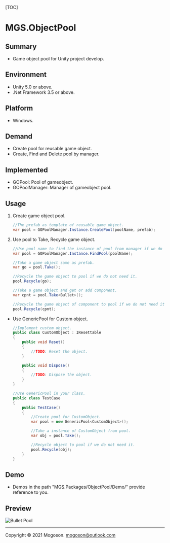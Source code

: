 [TOC]

# MGS.ObjectPool

## Summary
- Game object pool for Unity project develop.

## Environment
- Unity 5.0 or above.
- .Net Framework 3.5 or above.

## Platform
- Windows.

## Demand
- Create pool for reusable game object.
- Create, Find and Delete pool by manager.

## Implemented
- GOPool: Pool of gameobject.
- GOPoolManager: Manager of gameobject pool.

## Usage

1. Create game object pool.

   ```c#
   //The prefab as template of reusable game object.
   var pool = GOPoolManager.Instance.CreatePool(poolName, prefab);
   ```

1. Use pool to Take, Recycle game object.

   ```C#
   //Use pool name to find the instance of pool from manager if we do not hold it.
   var pool = GOPoolManager.Instance.FindPool(poolName);
   
   //Take a game object same as prefab.
   var go = pool.Take();
   
   //Recycle the game object to pool if we do not need it.
   pool.Recycle(go);
   
   //Take a game object and get or add component.
   var cpnt = pool.Take<Bullet>();
   
   //Recycle the game object of component to pool if we do not need it.
   pool.Recycle(cpnt);
   ```

- Use GenericPool for Custom object.

  ```C#
  //Implement custom object.
  public class CustomObject : IResettable
  {
      public void Reset()
      {
          //TODO: Reset the object.
      }
  
      public void Dispose()
      {
          //TODO: Dispose the object.
      }
  }
  
  //Use GenericPool in your class.
  public class TestCase
  {
      public TestCase()
      {
          //Create pool for CustomObject.
          var pool = new GenericPool<CustomObject>();
  
          //Take a instance of CustomObject from pool.
          var obj = pool.Take();
  
          //Recycle object to pool if we do not need it.
          pool.Recycle(obj);
      }
  }
  ```

## Demo
- Demos in the path "MGS.Packages/ObjectPool/Demo/" provide reference to you.

## Preview
![Bullet Pool](./Attachment/images/BulletPool.gif)

------

Copyright © 2021 Mogoson.	mogoson@outlook.com